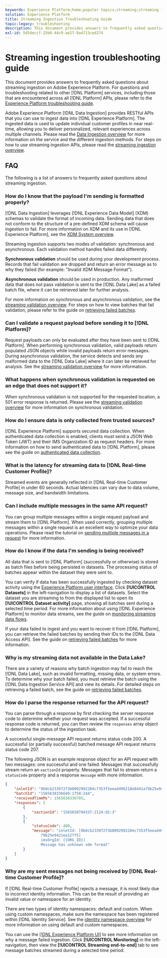 ```yaml
---
keywords: Experience Platform;home;popular topics;streaming;streaming ingestion;troubleshooting;streaming ingestion troubleshooting;streaming ingestion faq;faq;
solution: Experience Platform
title: Streaming Ingestion Troubleshooting Guide
topic-legacy: troubleshooting
description: This document provides answers to frequently asked questions about streaming ingestion on Adobe Experience Platform.
exl-id: 5d5deccf-25b8-44c9-ae27-9a4713ced274
---
```

# Streaming ingestion troubleshooting guide

This document provides answers to frequently asked questions about streaming ingestion on Adobe Experience Platform. For questions and troubleshooting related to other [!DNL Platform] services, including those that are encountered across all [!DNL Platform] APIs, please refer to the [Experience Platform troubleshooting guide](../../landing/troubleshooting.md).

Adobe Experience Platform [!DNL Data Ingestion] provides RESTful APIs that you can use to ingest data into [!DNL Experience Platform]. The ingested data is used to update individual customer profiles in near real-time, allowing you to deliver personalized, relevant experiences across multiple channels. Please read the [Data Ingestion overview](../home.md) for more information on the service and the different ingestion methods. For steps on how to use streaming ingestion APIs, please read the [streaming ingestion overview](../streaming-ingestion/overview.md).

## FAQ

The following is a list of answers to frequently asked questions about streaming ingestion.

### How do I know that the payload I'm sending is formatted properly?

[!DNL Data Ingestion] leverages [!DNL Experience Data Model] (XDM) schemas to validate the format of incoming data. Sending data that does not conform to the structure of a pre-defined XDM schema will cause ingestion to fail. For more information on XDM and its use in [!DNL Experience Platform], see the [XDM System overview](../../xdm/home.md).

Streaming ingestion supports two modes of validation: synchronous and asynchronous. Each validation method handles failed data differently.

**Synchronous validation** should be used during your development process. Records that fail validation are dropped and return an error message as to why they failed (for example: "Invalid XDM Message Format").

**Asynchronous validation** should be used in production. Any malformed data that does not pass validation is sent to the [!DNL Data Lake] as a failed batch file, where it can be retrieved later for further analysis.

For more information on synchronous and asynchronous validation, see the [streaming validation overview](../quality/streaming-validation.md). For steps on how to view batches that fail validation, please refer to the guide on [retrieving failed batches](../quality/retrieve-failed-batches.md).

### Can I validate a request payload before sending it to [!DNL Platform]?

Request payloads can only be evaluated after they have been sent to [!DNL Platform]. When performing synchronous validation, valid payloads return populated JSON objects while invalid payloads return error messages. During asynchronous validation, the service detects and sends any malformed data to the [!DNL Data Lake] where it can later be retrieved for analysis. See the [streaming validation overview](../quality/streaming-validation.md) for more information.

### What happens when synchronous validation is requested on an edge that does not support it?

When synchronous validation is not supported for the requested location, a 501 error response is returned. Please see the [streaming validation overview](../quality/streaming-validation.md) for more information on synchronous validation.

### How do I ensure data is only collected from trusted sources?

[!DNL Experience Platform] supports secured data collection. When authenticated data collection is enabled, clients must send a JSON Web Token (JWT) and their IMS Organization ID as request headers. For more information on how to send authenticated data to [!DNL Platform], please see the guide on [authenticated data collection](../tutorials/create-authenticated-streaming-connection.md).

### What is the latency for streaming data to [!DNL Real-time Customer Profile]?

Streamed events are generally reflected in [!DNL Real-time Customer Profile] in under 60 seconds. Actual latencies can vary due to data volume, message size, and bandwidth limitations.

### Can I include multiple messages in the same API request?

You can group multiple messages within a single request payload and stream them to [!DNL Platform]. When used correctly, grouping multiple messages within a single request is an excellent way to optimize your data operations. Please read the tutorial on [sending multiple messages in a request](../tutorials/streaming-multiple-messages.md) for more information. 

### How do I know if the data I'm sending is being received?

All data that is sent to [!DNL Platform] (successfully or otherwise) is stored as batch files before being persisted in datasets. The processing status of batches appear within the dataset they were sent to.

You can verify if data has been successfully ingested by checking dataset activity using the [Experience Platform user interface](https://platform.adobe.com). Click **[!UICONTROL Datasets]** in the left-navigation to display a list of datasets. Select the dataset you are streaming to from the displayed list to open its **[!UICONTROL Dataset activity]** page, showing all batches sent during a selected time period. For more information about using [!DNL Experience Platform] to monitor data streams, see the guide on [monitoring streaming data flows](../quality/monitor-data-ingestion.md).

If your data failed to ingest and you want to recover it from [!DNL Platform], you can retrieve the failed batches by sending their IDs to the [!DNL Data Access API]. See the guide on [retrieving failed batches](../quality/retrieve-failed-batches.md) for more information.

### Why is my streaming data not available in the Data Lake?

There are a variety of reasons why batch ingestion may fail to reach the [!DNL Data Lake], such as invalid formatting, missing data, or system errors. To determine why your batch failed, you must retrieve the batch using the [!DNL Data Ingestion Service API] and view its details. For detailed steps on retrieving a failed batch, see the guide on [retrieving failed batches](../quality/retrieve-failed-batches.md).

### How do I parse the response returned for the API request?

You can parse through a response by first checking the server response code to determine whether your request was accepted. If a successful response code is returned, you can then review the `responses` array object to determine the status of the ingestion task.

A successful single-message API request returns status code 200. A successful (or partially successful) batched message API request returns status code 207.

The following JSON is an example response object for an API request with two messages: one successful and one failed. Messages that successfully stream return an `xactionId` property. Messages that fail to stream return a `statusCode` property and a response `message` with more information.

```JSON
{
    "inletId": "9b0cb233972f3b0092992284c7353f5eead496218e8441a79b25e9421ea127f5",
    "batchId": "1565638336649:1750:244",
    "receivedTimeMs": 1565638336705,
    "responses": [
        {
            "xactionId": "1565650704337:2124:92:3"
        },
        {
            "statusCode": 400,
            "message": "inletId: [9b0cb233972f3b0092992284c7353f5eead496218e8441a
                79b25e9421ea127f5] 
                imsOrgId: [{ORG_ID}] 
                Message has unknown xdm format"
        }
    ]
}
```

### Why are my sent messages not being received by [!DNL Real-time Customer Profile]? 

If [!DNL Real-time Customer Profile] rejects a message, it is most likely due to incorrect identity information. This can be the result of providing an invalid value or namespace for an identity.

There are two types of identity namespaces: default and custom. When using custom namespaces, make sure the namespace has been registered within [!DNL Identity Service]. See the [identity namespace overview](../../identity-service/namespaces.md) for more information on using default and custom namespaces.

You can use the [[!DNL Experience Platform UI]](https://platform.adobe.com) to see more information on why a message failed ingestion. Click **[!UICONTROL Monitoring]** in the left-navigation, then view the **[!UICONTROL Streaming end-to-end]** tab to see message batches streamed during a selected time period.
